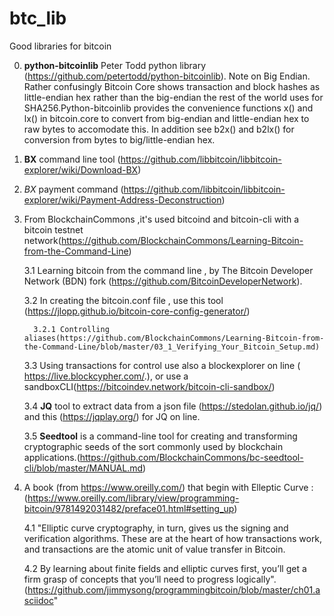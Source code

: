 # btc_lib
Good libraries for bitcoin

0. **python-bitcoinlib** Peter Todd python library (https://github.com/petertodd/python-bitcoinlib). Note on Big Endian.
Rather confusingly Bitcoin Core shows transaction and block hashes as little-endian hex rather than the big-endian the rest of the world uses for SHA256.Python-bitcoinlib provides the convenience functions x() and lx() in bitcoin.core to convert from big-endian and little-endian hex to raw bytes to accomodate this. In addition see b2x() and b2lx() for conversion from bytes to big/little-endian hex.

1. **BX** command line tool (https://github.com/libbitcoin/libbitcoin-explorer/wiki/Download-BX)
2. *BX* payment command (https://github.com/libbitcoin/libbitcoin-explorer/wiki/Payment-Address-Deconstruction)

3. From BlockchainCommons ,it's used bitcoind and bitcoin-cli  with a bitcoin  testnet network(https://github.com/BlockchainCommons/Learning-Bitcoin-from-the-Command-Line)

   3.1 Learning bitcoin from the command line ,  by The Bitcoin Developer Network (BDN) fork (https://github.com/BitcoinDeveloperNetwork).
   
   3.2 In creating the bitcoin.conf file , use this tool (https://jlopp.github.io/bitcoin-core-config-generator/)
   
         3.2.1 Controlling aliases(https://github.com/BlockchainCommons/Learning-Bitcoin-from-the-Command-Line/blob/master/03_1_Verifying_Your_Bitcoin_Setup.md)
   
   3.3 Using transactions for control use also a blockexplorer on line ( https://live.blockcypher.com/.), or  use a sandboxCLI(https://bitcoindev.network/bitcoin-cli-sandbox/)
   
   3.4 **JQ** tool to extract data from a json file (https://stedolan.github.io/jq/) and this (https://jqplay.org/) for JQ on line.
   
   3.5 **Seedtool** is a command-line tool for creating and transforming cryptographic seeds of the sort commonly used by blockchain applications.(https://github.com/BlockchainCommons/bc-seedtool-cli/blob/master/MANUAL.md)

4. A book  (from https://www.oreilly.com/) that begin with Elleptic Curve :(https://www.oreilly.com/library/view/programming-bitcoin/9781492031482/preface01.html#setting_up)

   4.1 "Elliptic curve cryptography, in turn, gives us the signing and verification algorithms. These are at the heart of how transactions work, and transactions are the atomic unit of value transfer in Bitcoin. 
   
   4.2 By learning about finite fields and elliptic curves first, you’ll get a firm grasp of concepts that you’ll need to progress logically".(https://github.com/jimmysong/programmingbitcoin/blob/master/ch01.asciidoc"
